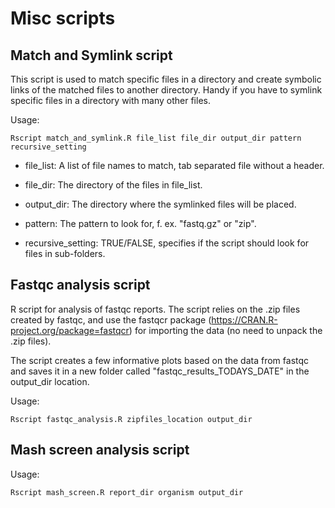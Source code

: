 # Misc scripts

## Match and Symlink script
This script is used to match specific files in a directory and create symbolic links of the matched files to another directory. Handy if you have to symlink specific files in a directory with many other files.

Usage:

```
Rscript match_and_symlink.R file_list file_dir output_dir pattern 
recursive_setting
```

- file_list: A list of file names to match, tab separated file without 
a header.

- file_dir: The directory of the files in file_list.

- output_dir: The directory where the symlinked files will be placed.

- pattern: The pattern to look for, f. ex. "fastq.gz" or "zip".

- recursive_setting: TRUE/FALSE, specifies if the script should look for 
files in sub-folders.

## Fastqc analysis script
R script for analysis of fastqc reports. The script relies on the .zip
files created by fastqc, and use the fastqcr package
(https://CRAN.R-project.org/package=fastqcr) for importing the data (no
need to unpack the .zip files).

The script creates a few informative plots based on the data from fastqc
and saves it in a new folder called "fastqc_results_TODAYS_DATE" in the
output_dir location.

Usage:

```
Rscript fastqc_analysis.R zipfiles_location output_dir
```

## Mash screen analysis script

Usage:

```
Rscript mash_screen.R report_dir organism output_dir
```
